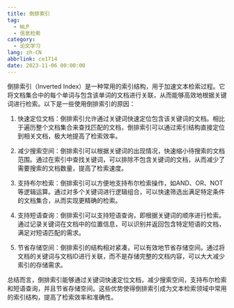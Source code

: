 ```yaml
---
title: 倒排索引
tag:
  - NLP
  - 信息检索
category:
  - 论文学习
lang: zh-CN
abbrlink: ce1714
date: 2023-11-06 00:00:00
---
```


倒排索引（Inverted Index）是一种常用的索引结构，用于加速文本检索过程。它将文档集合中的每个单词与包含该单词的文档进行关联，从而能够高效地根据关键词进行检索。以下是一些使用倒排索引的原因：
<!--more-->
1. 快速定位文档：倒排索引允许通过关键词快速定位包含该关键词的文档。相比于遍历整个文档集合来查找匹配的文档，倒排索引可以通过索引结构直接定位到相关文档，极大地提高了检索效率。

2. 减少搜索空间：倒排索引可以根据关键词的出现情况，快速缩小待搜索的文档范围。通过在索引中查找关键词，可以排除不包含关键词的文档，从而减少了需要搜索的文档数量，提高了检索速度。

3. 支持布尔检索：倒排索引可以方便地支持布尔检索操作，如AND、OR、NOT等逻辑运算。通过对多个关键词进行逻辑组合，可以快速筛选出满足特定条件的文档集合，从而实现更精确的检索。

4. 支持短语查询：倒排索引可以支持短语查询，即根据关键词的顺序进行检索。通过记录关键词在文档中的位置信息，可以识别并返回包含特定短语的文档，满足对短语匹配的需求。

5. 节省存储空间：倒排索引的结构相对紧凑，可以有效地节省存储空间。通过将文档的关键词与文档ID进行关联，而不是存储完整的文档内容，可以大大减少索引的存储需求。

总结而言，倒排索引能够通过关键词快速定位文档，减少搜索空间，支持布尔检索和短语查询，并且节省存储空间。这些优势使得倒排索引成为文本检索领域中常用的索引结构，提高了检索效率和准确性。